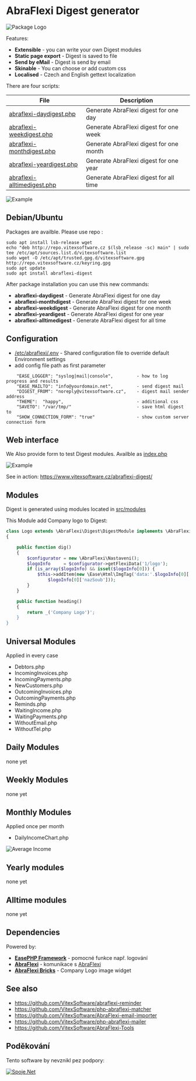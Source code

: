 AbraFlexi Digest generator
==========================

![Package Logo](package-logo.png?raw=true "Project Logo")

Features:

* **Extensible**             - you can write your own Digest modules
* **Static page export**     - Digest is saved to file
* **Send by eMail**          - Digest is send by email   
* **Skinable**               - You can choose or add custom css
* **Localised**              - Czech and English gettext localization   

There are four scripts:

|  File                                                       | Description                             |
|-------------------------------------------------------------|-----------------------------------------| 
|  [abraflexi-daydigest.php](src/abraflexi-daydigest.php)     | Generate AbraFlexi digest for one day   |
|  [abraflexi-weekdigest.php](src/abraflexi-weekdigest.php)   | Generate AbraFlexi digest for one week  |
|  [abraflexi-monthdigest.php](src/abraflexi-monthdigest.php) | Generate AbraFlexi digest for one month |
|  [abraflexi-yeardigest.php](src/abraflexi-yeardigest.php)   | Generate AbraFlexi digest for one year  |
|  [abraflexi-alltimedigest.php](src/abraflexi-yeardigest.php)| Generate AbraFlexi digest for all time  |


![Example](weekdigest.png?raw=true "Week Digest")

Debian/Ubuntu
-------------

Packages are availble. Please use repo :

```shell
sudo apt install lsb-release wget
echo "deb http://repo.vitexsoftware.cz $(lsb_release -sc) main" | sudo tee /etc/apt/sources.list.d/vitexsoftware.list
sudo wget -O /etc/apt/trusted.gpg.d/vitexsoftware.gpg http://repo.vitexsoftware.cz/keyring.gpg
sudo apt update
sudo apt install abraflexi-digest
```

After package installation you can use this new commands:

* **abraflexi-daydigest**      - Generate AbraFlexi digest for one day
* **abraflexi-monthdigest**    - Generate AbraFlexi digest for one week
* **abraflexi-weekdigest**     - Generate AbraFlexi digest for one month
* **abraflexi-yeardigest**     - Generate AbraFlexi digest for one year
* **abraflexi-alltimedigest**  - Generate AbraFlexi digest for all time

Configuration
-------------

* [/etc/abraflexi/.env](.env)   - Shared configuration file to override default Environment settings
* add config file path as first parameter

```env
    "EASE_LOGGER": "syslog|mail|console",         - how to log progress and results
    "EASE_MAILTO": "info@yourdomain.net",         - send digest mail
    "DIGEST_FROM": "noreply@vitexsoftware.cz",    - digest mail sender address 
    "THEME":  "happy",                            - additional css
    "SAVETO": "/var/tmp/"                         - save html digest to 
    "SHOW_CONNECTION_FORM": "true"                - show custom server connection form
```

Web interface
-------------

We Also provide form to test Digest modules. Availble as [index.php](src/index.php)

![Example](form.png?raw=true "Week Digest")

See in action: https://www.vitexsoftware.cz/abraflexi-digest/

Modules
-------

Digest is generated using modules located in [src/modules](src/modules)

This Module add Company logo to Digest:

```php
class Logo extends \AbraFlexi\Digest\DigestModule implements \AbraFlexi\Digest\DigestModuleInterface
{

    public function dig()
    {
        $configurator = new \AbraFlexi\Nastaveni();
        $logoInfo     = $configurator->getFlexiData('1/logo');
        if (is_array($logoInfo) && isset($logoInfo[0])) {
            $this->addItem(new \Ease\Html\ImgTag('data:'.$logoInfo[0]['contentType'].';'.$logoInfo[0]['content@encoding'].','.$logoInfo[0]['content'],
                $logoInfo[0]['nazSoub']));
        }
    }

    public function heading()
    {
        return _('Company Logo')';
    }
}
```

Universal Modules
-----------------

Applied in every case

* Debtors.php  
* IncomingInvoices.php  
* IncomingPayments.php  
* NewCustomers.php  
* OutcomingInvoices.php  
* OutcomingPayments.php  
* Reminds.php  
* WaitingIncome.php  
* WaitingPayments.php  
* WithoutEmail.php  
* WithoutTel.php

Daily Modules
-------------

none yet

Weekly Modules
--------------

none yet

Monthly Modules
---------------

 Applied once per month

* DailyIncomeChart.php

![Average Income](https://raw.githubusercontent.com/VitexSoftware/AbraFlexi-Digest/master/monthly-average-income-chart.png "Week Digest")

Yearly modules
--------------

none yet

Alltime modules
---------------

none yet

Dependencies
------------

Powered by:

* [**EasePHP Framework**](https://github.com/VitexSoftware/php-ease-core) - pomocné funkce např. logování
* [**AbraFlexi**](https://github.com/Spoje-NET/php-abraflexi)        - komunikace s [AbraFlexi](https://abraflexi.eu/)
* [**AbraFlexi Bricks**](https://github.com/VitexSoftware/php-abraflexi-bricks) - Company Logo image widget

See also
--------

* https://github.com/VitexSoftware/abraflexi-reminder
* https://github.com/VitexSoftware/php-abraflexi-matcher
* https://github.com/VitexSoftware/AbraFlexi-email-importer
* https://github.com/VitexSoftware/php-abraflexi-mailer
* https://github.com/VitexSoftware/AbraFlexi-Tools

Poděkování
----------

Tento software by nevznikl pez podpory:

[![Spoje.Net](spojenet.gif?raw=true "Spoje.Net s.r.o.")](https://spoje.net/)
